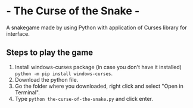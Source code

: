 # - The Curse of the Snake -
A snakegame made by using Python with application of Curses library for interface.

## Steps to play the game
1. Install windows-curses package (in case you don't have it installed) `python -m pip install windows-curses`.
2. Download the python file.
3. Go the folder where you downloaded, right click and select "Open in Terminal".
4. Type `python the-curse-of-the-snake.py` and click enter.
